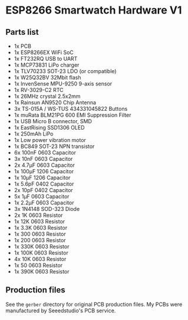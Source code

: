 # ESP8266 Smartwatch Hardware V1
## Parts list
* 1x PCB
* 1x ESP8266EX WiFi SoC
* 1x FT232RQ USB to UART
* 1x MCP73831 LiPo charger
* 1x TLV70233 SOT-23 LDO (or compatible)
* 1x W25Q32BV 32Mbit flash
* 1x InvenSense MPU-9250 9-axis sensor
* 1x RV-3029-C2 RTC
* 1x 26MHz crystal 2.5x2mm
* 1x Rainsun AN9520 Chip Antenna
* 3x TS-015A / WS-TUS 434331045822 Buttons
* 1x muRata BLM21PG 600 EMI Suppression Filter
* 1x USB Micro B connector, SMD
* 1x EastRising SSD1306 OLED
* 1x 250mAh LiPo
* 1x Low power vibration motor
* 1x BC849 SOT-23 NPN transistor
* 6x 100nF 0603 Capacitor
* 3x 10nF 0603 Capacitor
* 2x 4.7µF 0603 Capacitor
* 1x 100µF 1206 Capacitor
* 1x 10µF 1206 Capacitor
* 1x 5.6pF 0402 Capacitor
* 2x 10pF 0402 Capacitor
* 5x 1µF 0603 Capacitor
* 1x 2.2µF 0603 Capacitor
* 3x 1N4148 SOD-323 Diode
* 2x 1K 0603 Resistor
* 1x 12K 0603 Resistor
* 1x 3.3K 0603 Resistor
* 1x 300 0603 Resistor
* 1x 200 0603 Resistor
* 1x 330K 0603 Resistor
* 1x 100K 0603 Resistor
* 4x 10K 0603 Resistor
* 1x 50 0603 Resistor
* 1x 390K 0603 Resistor

## Production files
See the `gerber` directory for original PCB production files. My PCBs were manufactured by Seeedstudio's PCB service.
